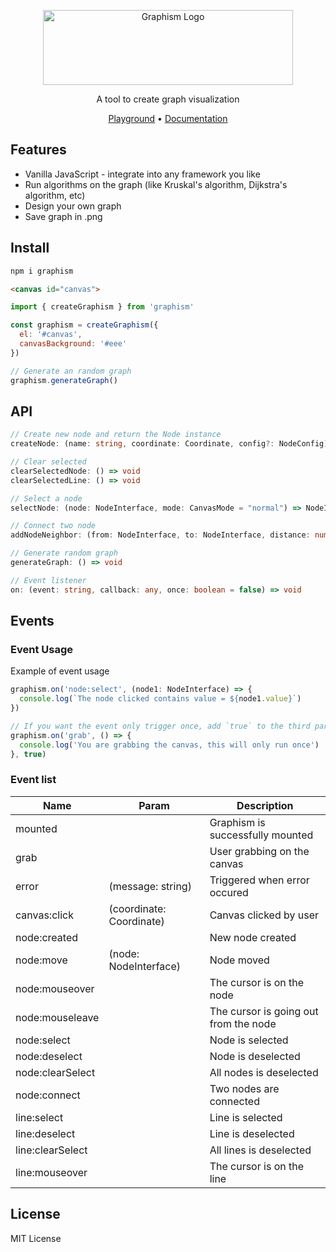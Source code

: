 <p align="center">
    <img src="https://user-images.githubusercontent.com/45036724/172974810-4ba481f9-bd24-4128-99aa-ebfdd61cf19a.svg" alt="Graphism Logo" width="400" height="120" align="center">
</p>
<p align="center">
A tool to create graph visualization 
</p>
<p align="center">
    <a href="https://zuramai.github.io/graphism">Playground</a> • <a href="https://zuramai.github.io/graphism/docs">Documentation</a>
</p>

## Features

- Vanilla JavaScript - integrate into any framework you like
- Run algorithms on the graph (like Kruskal's algorithm, Dijkstra's algorithm, etc)
- Design your own graph
- Save graph in .png

## Install

```bash
npm i graphism
```

```html
<canvas id="canvas">
```

```js
import { createGraphism } from 'graphism'

const graphism = createGraphism({
  el: '#canvas',
  canvasBackground: '#eee'
})

// Generate an random graph
graphism.generateGraph()

```

## API
```ts
// Create new node and return the Node instance
createNode: (name: string, coordinate: Coordinate, config?: NodeConfig) => NodeInterface

// Clear selected
clearSelectedNode: () => void
clearSelectedLine: () => void

// Select a node
selectNode: (node: NodeInterface, mode: CanvasMode = "normal") => NodeInterface

// Connect two node
addNodeNeighbor: (from: NodeInterface, to: NodeInterface, distance: number) => void

// Generate random graph 
generateGraph: () => void

// Event listener
on: (event: string, callback: any, once: boolean = false) => void
```


## Events

### Event Usage

Example of event usage
```js
graphism.on('node:select', (node1: NodeInterface) => {
  console.log(`The node clicked contains value = ${node1.value}`)
})

// If you want the event only trigger once, add `true` to the third param
graphism.on('grab', () => {
  console.log('You are grabbing the canvas, this will only run once')
}, true)
```

### Event list

| Name | Param | Description |
| ---- | ----- | ----------- |
| mounted |  | Graphism is successfully mounted |
| grab | | User grabbing on the canvas |
| error | (message: string) | Triggered when error occured |
| canvas:click | (coordinate: Coordinate) | Canvas clicked by user |
| node:created | | New node created |
| node:move | (node: NodeInterface) | Node moved |
| node:mouseover | | The cursor is on the node | 
| node:mouseleave | | The cursor is going out from the node |
| node:select | | Node is selected |
| node:deselect | | Node is deselected |
| node:clearSelect |  | All nodes is deselected |
| node:connect | | Two nodes are connected |
| line:select | | Line is selected |
| line:deselect | | Line is deselected |
| line:clearSelect | | All lines is deselected |
| line:mouseover | | The cursor is on the line |

## License
MIT License	
